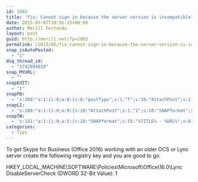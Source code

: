 ```yaml
---
id: 1003
title: 'Fix: Cannot sign in because the server version is incompatible with Skype for Business'
date: 2015-05-07T10:56:15+00:00
author: Merill Fernando
layout: post
guid: http://merill.net/?p=1003
permalink: /2015/05/fix-cannot-sign-in-because-the-server-version-is-incompatible-with-skype-for-business/
snap_isAutoPosted:
  - "1"
dsq_thread_id:
  - "3742894619"
snap_MYURL:
  - ""
snapEdIT:
  - "1"
snapFB:
  - 's:208:"a:1:{i:0;a:8:{s:8:"postType";s:1:"T";s:10:"AttachPost";s:1:"2";s:10:"SNAPformat";s:10:"%FULLTEXT%";s:9:"isAutoImg";s:1:"A";s:8:"imgToUse";s:0:"";s:9:"isAutoURL";s:1:"A";s:8:"urlToUse";s:0:"";s:4:"doFB";i:0;}}";'
snapLI:
  - 's:280:"a:1:{i:0;a:9:{s:10:"AttachPost";s:1:"1";s:10:"SNAPformat";s:41:"New post has been published on %SITENAME%";s:11:"SNAPformatT";s:14:"{Blog} %TITLE%";s:9:"isAutoImg";s:1:"A";s:8:"imgToUse";s:0:"";s:9:"isAutoURL";s:1:"A";s:8:"urlToUse";s:0:"";s:4:"doLI";i:0;s:8:"postType";s:1:"A";}}";'
snapTW:
  - 's:141:"a:1:{i:0;a:5:{s:10:"SNAPformat";s:15:"%TITLE% - %URL%";s:8:"attchImg";s:1:"1";s:9:"isAutoImg";s:1:"A";s:8:"imgToUse";s:0:"";s:4:"doTW";i:0;}}";'
categories:
  - Tips
---
```

To get Skype for Business (Office 2016) working with an older OCS or Lync server create the following registry key and you are good to go.

HKEY_LOCAL_MACHINE\SOFTWARE\Policies\Microsoft\Office\16.0\Lync
DisableServerCheck (DWORD 32-Bit Value): 1